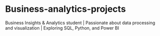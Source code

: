 # Business-analytics-projects
Business Insights & Analytics student | Passionate about data processing and visualization | Exploring SQL, Python, and Power BI
